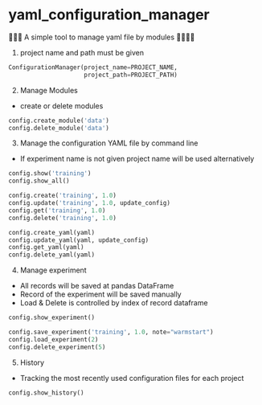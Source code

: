 # yaml_configuration_manager

🦆🦆🦆 A simple tool to manage yaml file by modules 🦆🦆🦆🦆

1. project name and path must be given

```python
ConfigurationManager(project_name=PROJECT_NAME,
                     project_path=PROJECT_PATH)
```

2. Manage Modules
- create or delete modules

```python
config.create_module('data')
config.delete_module('data')
```

3. Manage the configuration YAML file by command line
- If experiment name is not given project name will be used alternatively

```python
config.show('training')
config.show_all()

config.create('training', 1.0)
config.update('training', 1.0, update_config)
config.get('training', 1.0)
config.delete('training', 1.0)

config.create_yaml(yaml)
config.update_yaml(yaml, update_config)
config.get_yaml(yaml)
config.delete_yaml(yaml)
```

4. Manage experiment
- All records will be saved at pandas DataFrame
- Record of the experiment will be saved manually
- Load & Delete is controlled by index of record dataframe

```python
config.show_experiment()

config.save_experiment('training', 1.0, note="warmstart")
config.load_experiment(2)
config.delete_experiment(5)
```

5. History
- Tracking the most recently used configuration files for each project

```python
config.show_history()
```
